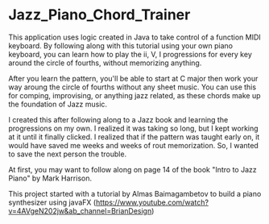 # Jazz_Piano_Chord_Trainer
This application uses logic created in Java to take control of a function MIDI keyboard. By following along with this tutorial using your own piano keyboard, you can learn how to  play the ii, V, I progressions for every key around the circle of fourths, without memorizing anything. 

After you learn the pattern, you'll be able to start at C major then work your way aroung the circle of fourths without any sheet music. You can use this for comping, improvising, or anything jazz related, as these chords make up the foundation of Jazz music.

I created this after following along to a Jazz book and learning the progressions on my own. I realized it was taking so long, but I kept working at it until it finally clicked. I realized that if the pattern was taught early on, it would have saved me weeks and weeks of rout memorization. So, I wanted to save the next person the trouble.

At first, you may want to follow along on page 14 of the book "Intro to Jazz Piano" by Mark Harrison.

This project started with a tutorial by Almas Baimagambetov to build a piano synthesizer using javaFX (https://www.youtube.com/watch?v=4AVgeN202jw&ab_channel=BrianDesign)
